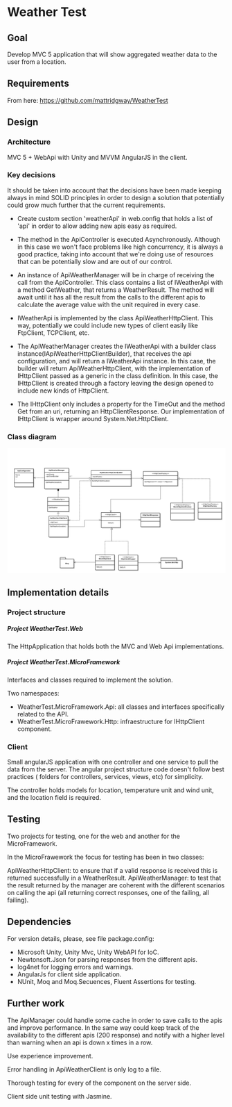 # Weather Test

## Goal

Develop MVC 5 application that will show aggregated weather data to the user from a location.

## Requirements

From here: https://github.com/mattridgway/WeatherTest

## Design

### Architecture

MVC 5 + WebApi with Unity and MVVM AngularJS in the client.

### Key decisions

  It should be taken into account that the decisions have been made keeping always in mind SOLID principles in order to design a solution that potentially could grow much further that the current requirements.

- Create custom section 'weatherApi' in web.config that holds a list of 'api' in order to allow adding new apis easy as required.
  
- The method in the ApiController is executed Asynchronously. Although in this case we won't face problems like high concurrency, it is always a good practice, taking into account that we're doing use of resources that can be potentially slow and are out of our control. 
  
- An instance of ApiWeatherManager will be in charge of receiving the call from the ApiController. This class contains a list of IWeatherApi with a method GetWeather, that returns a WeatherResult. The method will await until it has all the result from the calls to the different apis to calculate the average value with the unit required in every case.
  
- IWeatherApi is implemented by the class ApiWeatherHttpClient. This way, potentially we could include new types of client easily like FtpClient, TCPClient, etc.
  
- The ApiWeatherManager creates the IWeatherApi with a builder class instance(IApiWeatherHttpClientBuilder), that receives the api configuration, and will return a IWeatherApi instance. In this case, the builder will return ApiWeatherHttpClient, with the implementation of IHttpClient passed as a generic in the class definition. In this case, the IHttpClient is created through a factory leaving the design opened to include new kinds of HttpClient.
   
- The IHttpClient only includes a property for the TimeOut and the method Get from an uri, returning an HttpClientResponse. Our implementation of IHttpClient is wrapper around System.Net.HttpClient.
   
### Class diagram

![Alt text](/doc/class_diagram_weather_test.png "Class diagram")

## Implementation details

### Project structure

##### Project WeatherTest.Web

The HttpApplication that holds both the MVC and Web Api implementations.

##### Project WeatherTest.MicroFramework

Interfaces and classes required to implement the solution.

Two namespaces:

- WeatherTest.MicroFramework.Api: all classes and interfaces specifically related to the API.
- WeatherTest.MicroFrawework.Http: infraestructure for IHttpClient component.

### Client

Small angularJS application with one controller and one service to pull the data from the server. The angular project structure code doesn't follow best practices ( folders for controllers, services, views, etc) for simplicity.

The controller holds models for location, temperature unit and wind unit, and the location field is required.

## Testing

Two projects for testing, one for the web and another for the MicroFramework.

In the MicroFrawework the focus for testing has been in two classes:
  
  ApiWeatherHttpClient: to ensure that if a valid response is received this is returned successfully in a WeatherResult.
  ApiWeatherManager: to test that the result returned by the manager are coherent with the different scenarios on calling the api (all returning correct responses, one of the failing, all failing).

## Dependencies

For version details, please, see file package.config:

- Microsoft Unity, Unity Mvc, Unity WebAPI for IoC.
- Newtonsoft.Json for parsing responses from the different apis.
- log4net for logging errors and warnings.
- AngularJs for client side application.
- NUnit, Moq and Moq.Secuences, Fluent Assertions for testing.

## Further work

  The ApiManager could handle some cache in order to save calls to the apis and improve performance. In the same way could keep track of the availability to the different apis (200 response) and notify with a higher level than warning when an api is down x times in a row.

  Use experience improvement.
  
  Error handling in ApiWeatherClient is only log to a file. 

  Thorough testing for every of the component on the server side.

  Client side unit testing with Jasmine.



